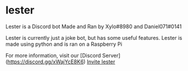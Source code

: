 # lester

Lester is a Discord bot Made and Ran by Xylo#8980 and Daniel071#0141

Lester is currently just a joke bot, but has some useful features.
Lester is made using python and is ran on a Raspberry Pi

For more information, visit our [Discord Server] (https://discord.gg/xWajYcE8K6)
[Invite lester](https://bit.ly/invitelester)
